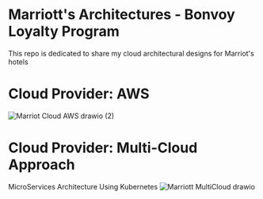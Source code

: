 # Marriott's Architectures - Bonvoy Loyalty Program
This repo is dedicated to share my cloud architectural designs for Marriot's hotels 

# Cloud Provider: AWS

![Marriot Cloud AWS drawio (2)](https://github.com/user-attachments/assets/fa70a050-94a6-4379-b1da-4175f80d8f3b)




# Cloud Provider: Multi-Cloud Approach
MicroServices Architecture Using Kubernetes
![Marriott MultiCloud drawio](https://github.com/user-attachments/assets/8177ce90-5def-4789-97cd-9e0111f8ee80)
